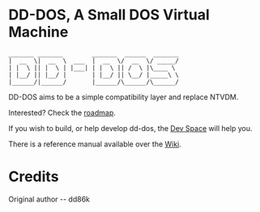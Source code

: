 # DD-DOS, A Small DOS Virtual Machine

```
_______ _______        _______  ______  _______
|  __  \|  __  \  ___  |  __  \/  __  \/ _____/
| |  \ || |  \ | |___| | |  \ || /  \ |\____ \
| |__/ || |__/ |       | |__/ || \__/ |_____\ \
|______/|______/       |______/\______/\______/
```

DD-DOS aims to be a simple compatibility layer and replace NTVDM.

Interested? Check the [roadmap](https://github.com/dd86k/dd-dos/wiki/Roadmap).

If you wish to build, or help develop dd-dos, the [Dev Space](https://github.com/dd86k/dd-dos/wiki/Dev-Space) will help you.

There is a reference manual available over the [Wiki](https://github.com/dd86k/dd-dos/wiki).

# Credits

Original author -- dd86k